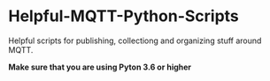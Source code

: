 # Helpful-MQTT-Python-Scripts
Helpful scripts for publishing, collectiong and organizing stuff around MQTT.

**Make sure that you are using Pyton 3.6 or higher**
